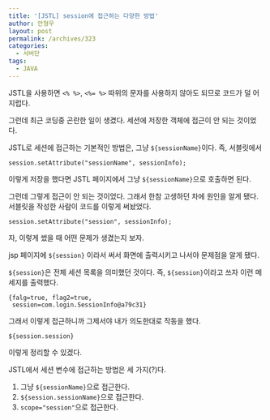 ```yaml
---
title: '[JSTL] session에 접근하는 다양한 방법'
author: 안형우
layout: post
permalink: /archives/323
categories:
  - 서버단
tags:
  - JAVA
---
```

JSTL을 사용하면 `<% %>`, `<%= %>` 따위의 문자를 사용하지 않아도 되므로 코드가 덜 어지럽다.

그런데 최근 코딩중 곤란한 일이 생겼다. 세션에 저장한 객체에 접근이 안 되는 것이었다.

JSTL로 세션에 접근하는 기본적인 방법은, 그냥 `${sessionName}`이다. 즉, 서블릿에서 

    session.setAttribute("sessionName", sessionInfo);

이렇게 저장을 했다면 JSTL 페이지에서 그냥 `${sessionName}`으로 호출하면 된다.

그런데 그렇게 접근이 안 되는 것이었다. 그래서 한참 고생하던 차에 원인을 알게 됐다. 서블릿을 작성한 사람이 코드를 이렇게 써놨었다.

    session.setAttribute("session", sessionInfo);

자, 이렇게 썼을 때 어떤 문제가 생겼는지 보자.

jsp 페이지에 `${session}` 이라서 써서 화면에 출력시키고 나서야 문제점을 알게 됐다.

`${session}`은 전체 세션 목록을 의미했던 것이다. 즉, `${session}`이라고 쓰자 이런 메세지를 출력했다.


    {falg=true, flag2=true,
     session=com.login.SessionInfo@a79c31}


그래서 이렇게 접근하니까 그제서야 내가 의도한대로 작동을 했다.

    ${session.session}

이렇게 정리할 수 있겠다.

JSTL에서 세션 변수에 접근하는 방법은 세 가지(?)다.

1.  그냥 `${sessionName}`으로 접근한다.
2.  `${session.sessionName}`으로 접근한다.
3.  `scope="session"`으로 접근한다.